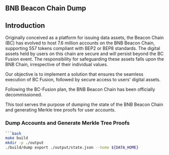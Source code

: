 ## BNB Beacon Chain Dump

## Introduction
Originally conceived as a platform for issuing data assets, the Beacon Chain (BC) has evolved to host 7.6 million accounts on the BNB Beacon Chain, supporting 557 tokens compliant with BEP2 or BEP8 standards. The digital assets held by users on this chain are secure and will persist beyond the BC Fusion event. The responsibility for safeguarding these assets falls upon the BNB Chain, irrespective of their individual values.

Our objective is to implement a solution that ensures the seamless execution of BC Fusion, followed by secure access to users' digital assets.

Following the BC-Fusion plan, the BNB Beacon Chain has been officially decommissioned.

This tool serves the purpose of dumping the state of the BNB Beacon Chain and generating Merkle tree proofs for user accounts.

### Dump Accounts and Generate Merkle Tree Proofs
```bash
```bash
make build
mkdir -p ./output
./build/dump export ./output/state.json --home ${DATA_HOME}
```
